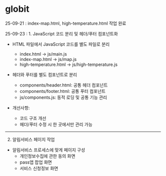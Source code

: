 # globit

25-09-21 : index-map.html, high-temperature.html 작업 완료

25-09-23 : 1. JavaScript 코드 분리 및 헤더/푸터 컴포넌트화
- HTML 파일에서 JavaScript 코드를 별도 파일로 분리
  - index.html → js/main.js
  - index-map.html → js/map.js  
  - high-temperature.html → js/high-temperature.js

- 헤더와 푸터를 별도 컴포넌트로 분리
  - components/header.html: 공통 헤더 컴포넌트
  - components/footer.html: 공통 푸터 컴포넌트
  - js/components.js: 동적 로딩 및 공통 기능 관리

- 개선사항:
  - 코드 구조 개선
  - 헤더/푸터 수정 시 한 곳에서만 관리 가능
------------------------------------------

2. 알림서비스 페이지 작업
- 알림서비스 프로세스에 맞게 페이지 구성
  - 개인정보수집에 관한 동의 화면
  - pass앱 팝업 화면
  - 서비스 신청정보 화면
